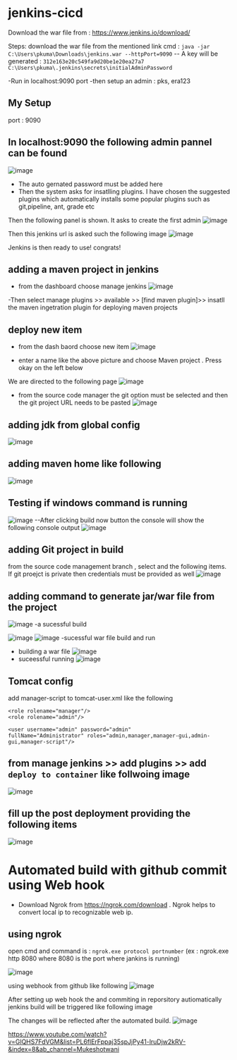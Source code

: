 # jenkins-cicd

Download the war file from : https://www.jenkins.io/download/

Steps:
download the war file from the mentioned link
cmd : `java -jar C:\Users\pkuma\Downloads\jenkins.war --httpPort=9090`
  -- A key will be generated : `312e163e20c549fa9d20be1e20ea27a7`
 ` C:\Users\pkuma\.jenkins\secrets\initialAdminPassword`
  
  -Run in localhost:9090 port
  -then setup an admin : pks, era123




## My Setup

port : 9090

## In localhost:9090 the following admin pannel can be found
![image](https://user-images.githubusercontent.com/46686524/148693517-c31d2dae-6f3d-493c-bb6b-510655ab8e4a.png)

- The auto gernated password must be added here
- Then the system asks for insatlling plugins. I have chosen the suggested plugins which automatically installs some popular plugins such as git,pipeline, ant, grade etc

Then the following panel is shown. It asks to create the first admin
![image](https://user-images.githubusercontent.com/46686524/148693859-7bff92e7-4a9e-464a-8a04-cdde87b38a09.png)

Then this jenkins url is asked such the following image
![image](https://user-images.githubusercontent.com/46686524/148693916-5d126016-3544-4d85-a505-30b49520d9aa.png)

Jenkins is then ready to use! congrats!

## adding a maven project in jenkins
- from the dashboard choose manage jenkins
![image](https://user-images.githubusercontent.com/46686524/148694126-cbe46798-6d93-4ccb-84e9-c52329889215.png)

-Then select manage plugins >> available >> [find maven plugin]>> insatll the maven ingetration plugin for deploying maven projects

## deploy new item
- from the dash baord choose new item
![image](https://user-images.githubusercontent.com/46686524/148694310-dc057821-be2e-43c0-8cde-331655ddfbde.png)

- enter a name like the above picture and choose Maven project . Press okay on the left below

We are directed to the following page
![image](https://user-images.githubusercontent.com/46686524/148694362-b3fd6e14-113d-49df-9a03-127eea79a28f.png)

- from the source code manager the git option must be selected and then the git project URL needs to be pasted
![image](https://user-images.githubusercontent.com/46686524/148694395-4b6ad48f-9c1e-4949-88b3-6d069bb57f06.png)

## adding jdk from global config 
![image](https://user-images.githubusercontent.com/46686524/154003666-b2fafb8d-793a-41d5-9c2c-43e86af63d42.png)

## adding maven home like following
![image](https://user-images.githubusercontent.com/46686524/154003814-5555386a-4a0e-4366-9dce-b98cc0d70e18.png)

## Testing if windows command is running
![image](https://user-images.githubusercontent.com/46686524/154004033-ddf48112-c75f-4c30-b8b0-a18a8215a262.png)
--After clicking build now button the console will show the following console output
![image](https://user-images.githubusercontent.com/46686524/154004569-fca46c4b-eb3d-412b-8f9e-181c9c1d4c2c.png)

## adding Git project in build
from the source code management branch , select and the following items. If git proejct is private then credentials must be provided as well
![image](https://user-images.githubusercontent.com/46686524/154004951-2b5007da-fdae-42ed-a2eb-8dcdc8ed6746.png)

## adding command to generate jar/war file from the project
![image](https://user-images.githubusercontent.com/46686524/154007911-6f5a5fe5-e3d8-4a0a-9b6c-b17cea87ee25.png)
-a sucessful build

![image](https://user-images.githubusercontent.com/46686524/154009060-7804a123-40d3-434e-a9cf-70d66b5258c5.png)
![image](https://user-images.githubusercontent.com/46686524/154009087-5a2aee9c-193a-40d3-bfa9-f715b0d74470.png)
-sucessful war file build and run
- building a war file
![image](https://user-images.githubusercontent.com/46686524/154011939-bb173a56-d9ce-4a18-8650-ee232aa261ae.png)
- suceessful running
![image](https://user-images.githubusercontent.com/46686524/154011418-fc0d13dc-cefe-41e6-ad8f-0c05bc5981ba.png)




## Tomcat config
add manager-script to tomcat-user.xml like the following

```
<role rolename="manager"/>
<role rolename="admin"/>

<user username="admin" password="admin"
fullName="Administrator" roles="admin,manager,manager-gui,admin-gui,manager-script"/>
```

## from manage jenkins >> add plugins >> add `deploy to container` like follwoing image

![image](https://user-images.githubusercontent.com/46686524/154029687-f80b3e1c-e012-4f4f-a212-c71670da981f.png)

## fill up the post deployment providing the following items
![image](https://user-images.githubusercontent.com/46686524/154035860-b5e8e819-496d-44c1-855c-c946b54bccfa.png)

# Automated build with github commit using Web hook

* Download Ngrok from https://ngrok.com/download . Ngrok helps to convert local ip to recognizable web ip.

## using ngrok
open cmd and command is : `ngrok.exe protocol portnumber` (ex : ngrok.exe http 8080 where 8080 is the port where jankins is running)

![image](https://user-images.githubusercontent.com/46686524/155067135-dcd447ba-01ac-4fb1-ad19-aec59197ee5a.png)

using webhook from github like following
![image](https://user-images.githubusercontent.com/46686524/155067748-9c8add7d-46d4-4afc-8d82-4d1bae597597.png)

After setting up web hook the and commiting in reporsitory autiomatically jenkins build will be triggered like following image

The changes will be reflected after the automated build.
![image](https://user-images.githubusercontent.com/46686524/155070616-1ec7c04f-0967-4110-9d27-7c04957b66ab.png)









https://www.youtube.com/watch?v=GlQHS7FdVGM&list=PL6flErFppaj35spJjPy41-lruDjw2kRV-&index=8&ab_channel=Mukeshotwani

